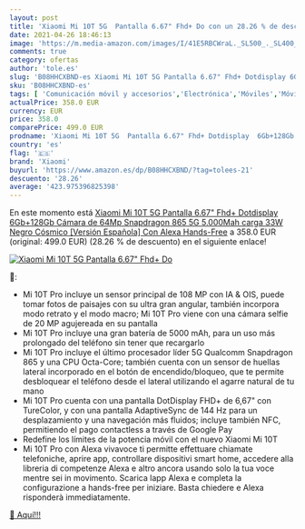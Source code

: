 ```yaml
---
layout: post
title: 'Xiaomi Mi 10T 5G  Pantalla 6.67" Fhd+ Do con un 28.26 % de descuento'
date: 2021-04-26 18:46:13
image: 'https://m.media-amazon.com/images/I/41E5RBCWraL._SL500_._SL400_.jpg'
comments: true
category: ofertas
author: 'tole.es'
slug: 'B08HHCXBND-es Xiaomi Mi 10T 5G Pantalla 6.67" Fhd+ Dotdisplay 6Gb+128Gb...'
sku: 'B08HHCXBND-es'
tags: [ 'Comunicación móvil y accesorios','Electrónica','Móviles','Móviles y smartphones libres','alexa','xiaomi', ]
actualPrice: 358.0 EUR
currency: EUR
price: 358.0
comparePrice: 499.0 EUR
prodname: 'Xiaomi Mi 10T 5G  Pantalla 6.67" Fhd+ Dotdisplay  6Gb+128Gb  Cámara de 64Mp  Snapdragon 865 5G  5.000Mah carga 33W  Negro Cósmico [Versión Española]  Con Alexa Hands-Free'
country: 'es'
flag: '🇪🇸'
brand: 'Xiaomi'
buyurl: 'https://www.amazon.es/dp/B08HHCXBND/?tag=tolees-21'
descuento: '28.26'
average: '423.975396825398'
---
```


En este momento está [Xiaomi Mi 10T 5G  Pantalla 6.67" Fhd+ Dotdisplay  6Gb+128Gb  Cámara de 64Mp  Snapdragon 865 5G  5.000Mah carga 33W  Negro Cósmico [Versión Española]  Con Alexa Hands-Free](https://www.amazon.es/dp/B08HHCXBND/?tag=tolees-21) a 358.0 EUR (original: 499.0 EUR) (28.26 %  de descuento) en el siguiente enlace!

[![Xiaomi Mi 10T 5G  Pantalla 6.67" Fhd+ Do](https://m.media-amazon.com/images/I/41E5RBCWraL._SL500_._SL400_.jpg)](https://www.amazon.es/dp/B08HHCXBND/?tag=tolees-21)

🔎:

- Mi 10T Pro incluye un sensor principal de 108 MP con IA & OIS, puede tomar fotos de paisajes con su ultra gran angular, también incorpora modo retrato y el modo macro; Mi 10T Pro viene con una cámara selfie de 20 MP agujereada en su pantalla
- Mi 10T Pro incluye una gran batería de 5000 mAh, para un uso más prolongado del teléfono sin tener que recargarlo
- Mi 10T Pro incluye el último procesador líder 5G Qualcomm Snapdragon 865 y una CPU Octa-Core; también cuenta con un sensor de huellas lateral incorporado en el botón de encendido/bloqueo, que te permite desbloquear el teléfono desde el lateral utilizando el agarre natural de tu mano
- Mi 10T Pro cuenta con una pantalla DotDisplay FHD+ de 6,67" con TureColor, y con una pantalla AdaptiveSync de 144 Hz para un desplazamiento y una navegación más fluidos; incluye también NFC, permitiendo el pago contactless a través de Google Pay
- Redefine los límites de la potencia móvil con el nuevo Xiaomi Mi 10T
- Mi 10T Pro con Alexa vivavoce ti permitte effettuare chiamate telefoniche, aprire app, controllare dispositivi smart home, accedere alla libreria di competenze Alexa e altro ancora usando solo la tua voce mentre sei in movimento. Scarica lapp Alexa e completa la configurazione a hands-free per iniziare. Basta chiedere e Alexa risponderà immediatamente.

[🛒 Aquí!!!](https://www.amazon.es/dp/B08HHCXBND/?tag=tolees-21)
